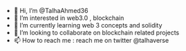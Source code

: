 - 👋 Hi, I’m @TalhaAhmed36
- 👀 I’m interested in web3.0 , blockchain
- 🌱 I’m currently learning web 3 concepts and solidity
- 💞️ I’m looking to collaborate on blockchain related projects
- 📫 How to reach me : reach me on twitter @talhaverse

<!---
TalhaAhmed36/TalhaAhmed36 is a ✨ special ✨ repository because its `README.md` (this file) appears on your GitHub profile.
You can click the Preview link to take a look at your changes.
--->
